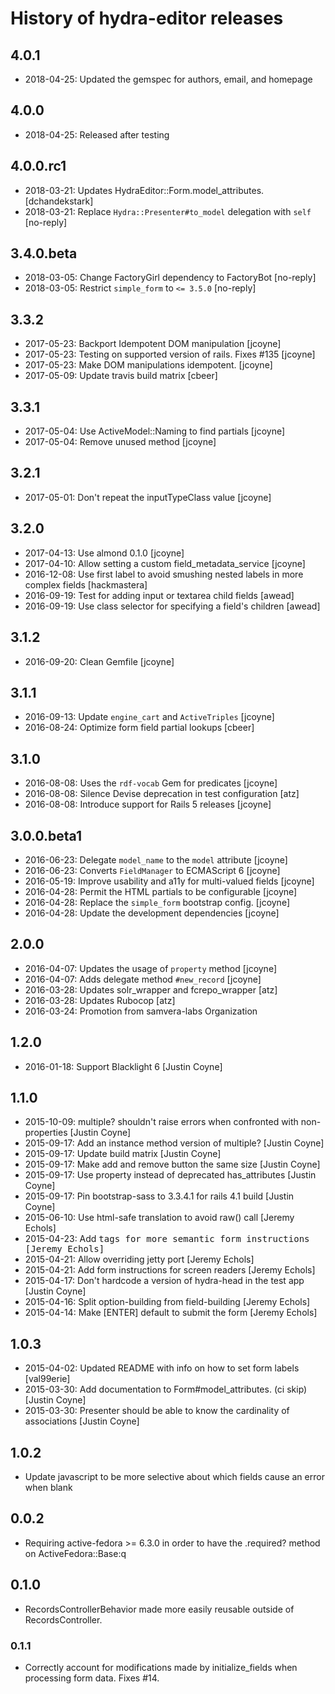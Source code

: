 # History of hydra-editor releases

## 4.0.1
* 2018-04-25: Updated the gemspec for authors, email, and homepage

## 4.0.0
* 2018-04-25: Released after testing

## 4.0.0.rc1
* 2018-03-21: Updates HydraEditor::Form.model_attributes. [dchandekstark]
* 2018-03-21: Replace `Hydra::Presenter#to_model` delegation with `self` [no-reply]

## 3.4.0.beta
* 2018-03-05: Change FactoryGirl dependency to FactoryBot [no-reply]
* 2018-03-05: Restrict `simple_form` to `<= 3.5.0` [no-reply]

## 3.3.2
* 2017-05-23: Backport Idempotent DOM manipulation [jcoyne]
* 2017-05-23: Testing on supported version of rails. Fixes #135 [jcoyne]
* 2017-05-23: Make DOM manipulations idempotent. [jcoyne]
* 2017-05-09: Update travis build matrix [cbeer]

## 3.3.1
* 2017-05-04: Use ActiveModel::Naming to find partials [jcoyne]
* 2017-05-04: Remove unused method [jcoyne]

## 3.2.1
* 2017-05-01: Don't repeat the inputTypeClass value [jcoyne]

## 3.2.0
* 2017-04-13: Use almond 0.1.0 [jcoyne]
* 2017-04-10: Allow setting a custom field_metadata_service [jcoyne]
* 2016-12-08: Use first label to avoid smushing nested labels in more complex fields [hackmastera]
* 2016-09-19: Test for adding input or textarea child fields [awead]
* 2016-09-19: Use class selector for specifying a field's children [awead]

## 3.1.2
* 2016-09-20: Clean Gemfile [jcoyne]

## 3.1.1
* 2016-09-13: Update `engine_cart` and `ActiveTriples` [jcoyne]
* 2016-08-24: Optimize form field partial lookups [cbeer]

## 3.1.0
* 2016-08-08: Uses the `rdf-vocab` Gem for predicates [jcoyne]
* 2016-08-08: Silence Devise deprecation in test configuration [atz]
* 2016-08-08: Introduce support for Rails 5 releases [jcoyne]

## 3.0.0.beta1
* 2016-06-23: Delegate `model_name` to the `model` attribute [jcoyne]
* 2016-06-23: Converts `FieldManager` to ECMAScript 6 [jcoyne]
* 2016-05-19: Improve usability and a11y for multi-valued fields [jcoyne]
* 2016-04-28: Permit the HTML partials to be configurable [jcoyne]
* 2016-04-28: Replace the `simple_form` bootstrap config. [jcoyne]
* 2016-04-28: Update the development dependencies [jcoyne]

## 2.0.0

* 2016-04-07: Updates the usage of `property` method [jcoyne]
* 2016-04-07: Adds delegate method `#new_record` [jcoyne]
* 2016-03-28: Updates solr_wrapper and fcrepo_wrapper [atz]
* 2016-03-28: Updates Rubocop [atz]
* 2016-03-24: Promotion from samvera-labs Organization

## 1.2.0
* 2016-01-18: Support Blacklight 6 [Justin Coyne]

## 1.1.0
* 2015-10-09: multiple? shouldn't raise errors when confronted with non-properties [Justin Coyne]
* 2015-09-17: Add an instance method version of multiple? [Justin Coyne]
* 2015-09-17: Update build matrix [Justin Coyne]
* 2015-09-17: Make add and remove button the same size [Justin Coyne]
* 2015-09-17: Use property instead of deprecated has_attributes [Justin Coyne]
* 2015-09-17: Pin bootstrap-sass to 3.3.4.1 for rails 4.1 build [Justin Coyne]
* 2015-06-10: Use html-safe translation to avoid raw() call [Jeremy Echols]
* 2015-04-23: Add <kbd> tags for more semantic form instructions [Jeremy Echols]
* 2015-04-21: Allow overriding jetty port [Jeremy Echols]
* 2015-04-21: Add form instructions for screen readers [Jeremy Echols]
* 2015-04-17: Don't hardcode a version of hydra-head in the test app [Justin Coyne]
* 2015-04-16: Split option-building from field-building [Jeremy Echols]
* 2015-04-14: Make [ENTER] default to submit the form [Jeremy Echols]

## 1.0.3
* 2015-04-02: Updated README with info on how to set form labels [val99erie]
* 2015-03-30: Add documentation to Form#model_attributes. (ci skip) [Justin Coyne]
* 2015-03-30: Presenter should be able to know the cardinality of associations [Justin Coyne]

## 1.0.2
* Update javascript to be more selective about which fields cause an error when blank

## 0.0.2
* Requiring active-fedora >= 6.3.0 in order to have the .required? method on ActiveFedora::Base:q

## 0.1.0
* RecordsControllerBehavior made more easily reusable outside of RecordsController.

### 0.1.1
* Correctly account for modifications made by initialize_fields when processing form data. Fixes #14.
